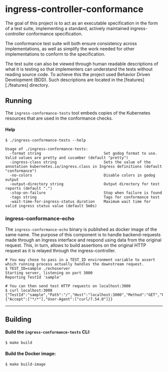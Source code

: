 # ingress-controller-conformance

The goal of this project is to act as an executable specification in the form of a test suite, implementing a standard, actively maintained ingress-controller conformance specification.

The conformance test suite will both ensure consistency across implementations, as well as simplify the work needed for other implementations to conform to the specification.

The test suite can also be viewed through human readable descriptions of what it is testing so that implementers can understand the tests without reading source code. To achieve this the project used Behavior Driven Development (BDD).
Such descriptions are located in the [features][./features] directory.

## Running

The `ingress-conformance-tests` tool embeds copies of the Kubernetes resources that are used in the conformance checks.

#### Help

```
$ ./ingress-conformance-tests --help

Usage of ./ingress-conformance-tests:
  -format string                            Set godog format to use. Valid values are pretty and cucumber (default "pretty")
  -ingress-class string                     Sets the value of the annotation kubernetes.io/ingress.class in Ingress definitions (default "conformance")
  -no-colors                                Disable colors in godog output
  -output-directory string                  Output directory for test reports (default ".")
  -stop-on-failure                          Stop when failure is found
  -tags string                              Tags for conformance test
  -wait-time-for-ingress-status duration    Maximum wait time for valid ingress status value (default 5m0s)
```

### ingress-conformance-echo

The `ingress-conformance-echo` binary is published as docker image of the same name. The purpose of this component is to handle backend-requests made through an Ingress interface and respond using data from the original request. This, in turn, allows to build assertions on the original HTTP request as it is relayed through the ingress-controller.

```
# You may chose to pass in a TEST_ID environment variable to assert which running process actually handles the downstream request.
$ TEST_ID=sample ./echoserver
Starting server, listening on port 3000
Reporting TestId 'sample'

# You can then send test HTTP requests on localhost:3000
$ curl localhost:3000
{"TestId":"sample","Path":"/","Host":"localhost:3000","Method":"GET","Proto":"HTTP/1.1","Headers":{"Accept":["*/*"],"User-Agent":["curl/7.54.0"]}}
```

---

## Building

#### Build the `ingress-conformance-tests` CLI:

```console
$ make build
```

#### Build the Docker image:

```console
$ make build-image
```
